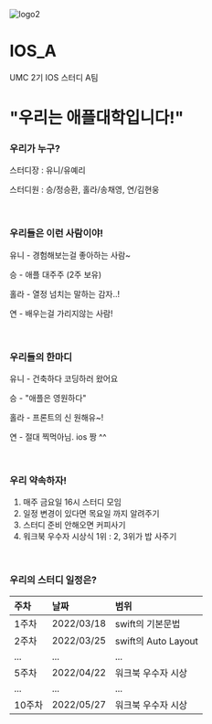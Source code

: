 ![logo2](https://user-images.githubusercontent.com/100466546/160421586-72c29642-0499-44f3-b067-aa748ef8ece3.png)


# IOS_A
UMC 2기 IOS 스터디 A팀

# **"우리는 애플대학입니다!"**

### **우리가 누구?**

스터디장 : 유니/유예리

스터디원 : 승/정승환, 홀라/송채영, 연/김현웅

<br/>

### **우리들은 이런 사람이야!**

유니 - 경험해보는걸 좋아하는 사람~

승 - 애플 대주주 (2주 보유)

홀라 - 열정 넘치는 말하는 감자..!

연 - 배우는걸 가리지않는 사람!

<br/>

### **우리들의 한마디**

유니 - 건축하다 코딩하러 왔어요

승 - "애플은 영원하다"

홀라 - 프론트의 신 원해유~!

연 - 절대 찍먹아님. ios 짱 ^^

<br/>

### **우리 약속하자!**

1. 매주 금요일 16시 스터디 모임
2. 일정 변경이 있다면 목요일 까지 알려주기
3. 스터디 준비 안해오면 커피사기
4. 워크북 우수자 시상식 1위 : 2, 3위가 밥 사주기

<br/>

### **우리의 스터디 일정은?**

주차|날짜|범위|
|:---|:---|:---|
|1주차|2022/03/18|swift의 기본문법| 
|2주차|2022/03/25|swift의 Auto Layout| 
|...|...|...| 
|5주차|2022/04/22|워크북 우수자 시상| 
|...|...|...| 
|10주차|2022/05/27|워크북 우수자 시상| 
